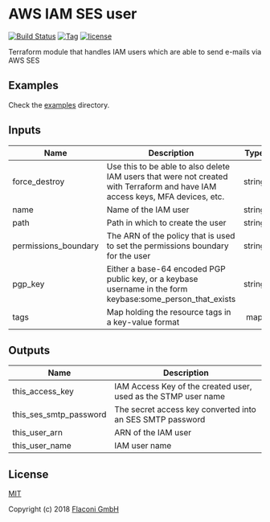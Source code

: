 # AWS IAM SES user

[![Build Status](https://travis-ci.com/Flaconi/terraform-aws-iam-ses-user.svg?branch=master)](https://travis-ci.com/Flaconi/terraform-aws-iam-ses-user)
[![Tag](https://img.shields.io/github/tag/Flaconi/terraform-aws-iam-ses-user.svg)](https://github.com/Flaconi/terraform-aws-iam-ses-user/releases)
[![license](http://img.shields.io/badge/license-MIT-brightgreen.svg)](http://opensource.org/licenses/MIT)

Terraform module that handles IAM users which are able to send e-mails via AWS SES

## Examples

Check the [examples](examples) directory.

## Inputs

| Name | Description | Type | Default | Required |
|------|-------------|:----:|:-----:|:-----:|
| force\_destroy | Use this to be able to also delete IAM users that were not created with Terraform and have IAM access keys, MFA devices, etc. | string | `"false"` | no |
| name | Name of the IAM user | string | n/a | yes |
| path | Path in which to create the user | string | `"/"` | no |
| permissions\_boundary | The ARN of the policy that is used to set the permissions boundary for the user | string | `""` | no |
| pgp\_key | Either a base-64 encoded PGP public key, or a keybase username in the form keybase:some_person_that_exists | string | `""` | no |
| tags | Map holding the resource tags in a key-value format | map | n/a | yes |

## Outputs

| Name | Description |
|------|-------------|
| this\_access\_key | IAM Access Key of the created user, used as the STMP user name |
| this\_ses\_smtp\_password | The secret access key converted into an SES SMTP password |
| this\_user\_arn | ARN of the IAM user |
| this\_user\_name | IAM user name |

## License

[MIT](LICENSE)

Copyright (c) 2018 [Flaconi GmbH](https://github.com/Flaconi)
